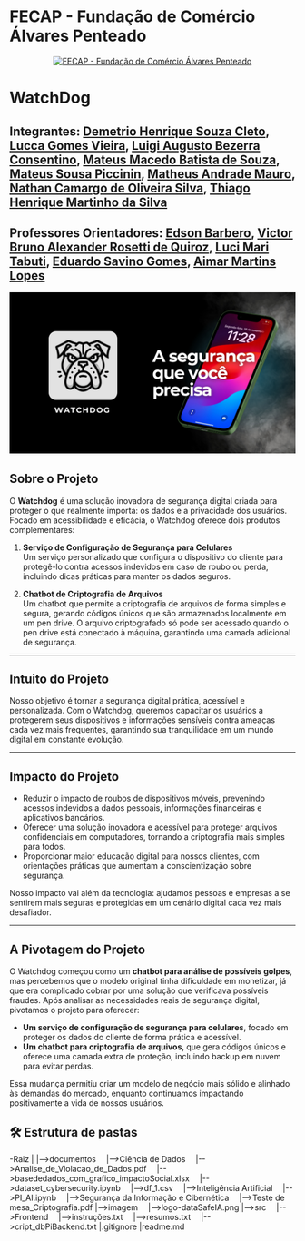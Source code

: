 # FECAP - Fundação de Comércio Álvares Penteado

<p align="center">
<a href= "https://www.fecap.br/"><img src="https://encrypted-tbn0.gstatic.com/images?q=tbn:ANd9GcRhZPrRa89Kma0ZZogxm0pi-tCn_TLKeHGVxywp-LXAFGR3B1DPouAJYHgKZGV0XTEf4AE&usqp=CAU" alt="FECAP - Fundação de Comércio Álvares Penteado" border="0"></a>
</p>

# WatchDog

## Integrantes: <a href="">Demetrio Henrique Souza Cleto</a>, <a href="">Lucca Gomes Vieira</a>, <a href="">Luigi Augusto Bezerra Consentino</a>, <a href="">Mateus Macedo Batista de Souza</a>, <a href="">Mateus Sousa Piccinin</a>, <a href="">Matheus Andrade Mauro</a>, <a href="">Nathan Camargo de Oliveira Silva</a>,  <a href="">Thiago Henrique Martinho da Silva</a>

## Professores Orientadores: <a href="https://www.linkedin.com/in/edsonbarbero/">Edson Barbero</a>, <a href="https://www.linkedin.com/in/victorbarq/">Victor Bruno Alexander Rosetti de Quiroz</a>, <a href="https://www.linkedin.com/in/lucymari/">Luci Mari Tabuti</a>, <a href="https://www.linkedin.com/in/eduardo-savino-gomes/">Eduardo Savino Gomes</a>, <a href="https://www.linkedin.com/in/aimarlopes/">Aimar Martins Lopes</a>

![Banner WatchDog](imagens/banner_watchdog.jpg)


## Sobre o Projeto

O **Watchdog** é uma solução inovadora de segurança digital criada para proteger o que realmente importa: os dados e a privacidade dos usuários. Focado em acessibilidade e eficácia, o Watchdog oferece dois produtos complementares:

1. **Serviço de Configuração de Segurança para Celulares**  
   Um serviço personalizado que configura o dispositivo do cliente para protegê-lo contra acessos indevidos em caso de roubo ou perda, incluindo dicas práticas para manter os dados seguros.

2. **Chatbot de Criptografia de Arquivos**  
   Um chatbot que permite a criptografia de arquivos de forma simples e segura, gerando códigos únicos que são armazenados localmente em um pen drive. O arquivo criptografado só pode ser acessado quando o pen drive está conectado à máquina, garantindo uma camada adicional de segurança.

---

## Intuito do Projeto

Nosso objetivo é tornar a segurança digital prática, acessível e personalizada. Com o Watchdog, queremos capacitar os usuários a protegerem seus dispositivos e informações sensíveis contra ameaças cada vez mais frequentes, garantindo sua tranquilidade em um mundo digital em constante evolução.

---

## Impacto do Projeto

- Reduzir o impacto de roubos de dispositivos móveis, prevenindo acessos indevidos a dados pessoais, informações financeiras e aplicativos bancários.
- Oferecer uma solução inovadora e acessível para proteger arquivos confidenciais em computadores, tornando a criptografia mais simples para todos.
- Proporcionar maior educação digital para nossos clientes, com orientações práticas que aumentam a conscientização sobre segurança.

Nosso impacto vai além da tecnologia: ajudamos pessoas e empresas a se sentirem mais seguras e protegidas em um cenário digital cada vez mais desafiador.

---

## A Pivotagem do Projeto

O Watchdog começou como um **chatbot para análise de possíveis golpes**, mas percebemos que o modelo original tinha dificuldade em monetizar, já que era complicado cobrar por uma solução que verificava possíveis fraudes. Após analisar as necessidades reais de segurança digital, pivotamos o projeto para oferecer:

- **Um serviço de configuração de segurança para celulares**, focado em proteger os dados do cliente de forma prática e acessível.
- **Um chatbot para criptografia de arquivos**, que gera códigos únicos e oferece uma camada extra de proteção, incluindo backup em nuvem para evitar perdas.

Essa mudança permitiu criar um modelo de negócio mais sólido e alinhado às demandas do mercado, enquanto continuamos impactando positivamente a vida de nossos usuários.

## 🛠 Estrutura de pastas
-Raiz
|
|-->documentos
 |-->Ciência de Dados
 |-->Analise_de_Violacao_de_Dados.pdf
 |-->basededados_com_grafico_impactoSocial.xlsx
 |-->dataset_cybersecurity.ipynb
 |-->df_1.csv
 |-->Inteligência Artificial
 |-->PI_AI.ipynb
 |-->Segurança da Informação e Cibernética
 |-->Teste de mesa_Criptografia.pdf
|-->imagem
 |-->logo-dataSafeIA.png
|-->src
 |-->Frontend
 |-->instruções.txt
 |-->resumos.txt
 |-->cript_dbPiBackend.txt
|.gitignore
|readme.md


